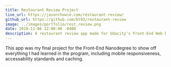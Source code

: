 ```yaml
---
title: Restaurant Review Project
live_url: https://jasonrhowie.com/restaurant-review/
github_url: https://github.com/bt93/restaurant-review
image: ../images/portfolio/rest_review.png
date: 2018-11-06 12:00:00 -0400
description: A restaurant review app made for Udacity's Front-End Web Development Nanodegree
---
```

This app was my final project for the Front-End Nanodegree to show off everything I had learned in the program, including mobile responsiveness, accessability standards and caching.